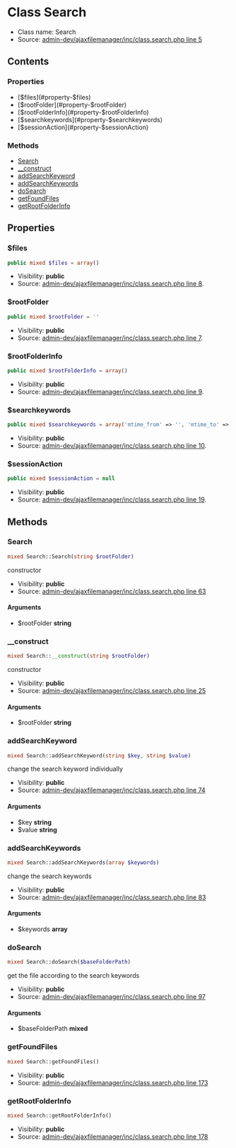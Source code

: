 Class Search
=====================





* Class name: Search
* Source: [admin-dev/ajaxfilemanager/inc/class.search.php line 5](https://github.com/PrestaShop/PrestaShop/blob/1.6.0.1/admin-dev/ajaxfilemanager/inc/class.search.php#L5)


Contents
--------


### Properties

* [$files](#property-$files)
* [$rootFolder](#property-$rootFolder)
* [$rootFolderInfo](#property-$rootFolderInfo)
* [$searchkeywords](#property-$searchkeywords)
* [$sessionAction](#property-$sessionAction)

### Methods

* [Search](#method-Search)
* [__construct](#method-__construct)
* [addSearchKeyword](#method-addSearchKeyword)
* [addSearchKeywords](#method-addSearchKeywords)
* [doSearch](#method-doSearch)
* [getFoundFiles](#method-getFoundFiles)
* [getRootFolderInfo](#method-getRootFolderInfo)




Properties
----------


### <a name="property-$files"></a>$files

```php
public mixed $files = array()
```





* Visibility: **public**
* Source: [admin-dev/ajaxfilemanager/inc/class.search.php line 8](https://github.com/PrestaShop/PrestaShop/blob/1.6.0.1/admin-dev/ajaxfilemanager/inc/class.search.php#L8).


### <a name="property-$rootFolder"></a>$rootFolder

```php
public mixed $rootFolder = ''
```





* Visibility: **public**
* Source: [admin-dev/ajaxfilemanager/inc/class.search.php line 7](https://github.com/PrestaShop/PrestaShop/blob/1.6.0.1/admin-dev/ajaxfilemanager/inc/class.search.php#L7).


### <a name="property-$rootFolderInfo"></a>$rootFolderInfo

```php
public mixed $rootFolderInfo = array()
```





* Visibility: **public**
* Source: [admin-dev/ajaxfilemanager/inc/class.search.php line 9](https://github.com/PrestaShop/PrestaShop/blob/1.6.0.1/admin-dev/ajaxfilemanager/inc/class.search.php#L9).


### <a name="property-$searchkeywords"></a>$searchkeywords

```php
public mixed $searchkeywords = array('mtime_from' => '', 'mtime_to' => '', 'name' => '', 'size_from' => '', 'size_to' => '', 'recursive' => '0')
```





* Visibility: **public**
* Source: [admin-dev/ajaxfilemanager/inc/class.search.php line 10](https://github.com/PrestaShop/PrestaShop/blob/1.6.0.1/admin-dev/ajaxfilemanager/inc/class.search.php#L10).


### <a name="property-$sessionAction"></a>$sessionAction

```php
public mixed $sessionAction = null
```





* Visibility: **public**
* Source: [admin-dev/ajaxfilemanager/inc/class.search.php line 19](https://github.com/PrestaShop/PrestaShop/blob/1.6.0.1/admin-dev/ajaxfilemanager/inc/class.search.php#L19).


Methods
-------


### <a name="method-Search"></a>Search

```php
mixed Search::Search(string $rootFolder)
```

constructor



* Visibility: **public**
* Source: [admin-dev/ajaxfilemanager/inc/class.search.php line 63](https://github.com/PrestaShop/PrestaShop/blob/1.6.0.1/admin-dev/ajaxfilemanager/inc/class.search.php#L63)


#### Arguments
* $rootFolder **string**



### <a name="method-__construct"></a>__construct

```php
mixed Search::__construct(string $rootFolder)
```

constructor



* Visibility: **public**
* Source: [admin-dev/ajaxfilemanager/inc/class.search.php line 25](https://github.com/PrestaShop/PrestaShop/blob/1.6.0.1/admin-dev/ajaxfilemanager/inc/class.search.php#L25)


#### Arguments
* $rootFolder **string**



### <a name="method-addSearchKeyword"></a>addSearchKeyword

```php
mixed Search::addSearchKeyword(string $key, string $value)
```

change the search keyword individually



* Visibility: **public**
* Source: [admin-dev/ajaxfilemanager/inc/class.search.php line 74](https://github.com/PrestaShop/PrestaShop/blob/1.6.0.1/admin-dev/ajaxfilemanager/inc/class.search.php#L74)


#### Arguments
* $key **string**
* $value **string**



### <a name="method-addSearchKeywords"></a>addSearchKeywords

```php
mixed Search::addSearchKeywords(array $keywords)
```

change the search keywords



* Visibility: **public**
* Source: [admin-dev/ajaxfilemanager/inc/class.search.php line 83](https://github.com/PrestaShop/PrestaShop/blob/1.6.0.1/admin-dev/ajaxfilemanager/inc/class.search.php#L83)


#### Arguments
* $keywords **array**



### <a name="method-doSearch"></a>doSearch

```php
mixed Search::doSearch($baseFolderPath)
```

get the file according to the search keywords



* Visibility: **public**
* Source: [admin-dev/ajaxfilemanager/inc/class.search.php line 97](https://github.com/PrestaShop/PrestaShop/blob/1.6.0.1/admin-dev/ajaxfilemanager/inc/class.search.php#L97)


#### Arguments
* $baseFolderPath **mixed**



### <a name="method-getFoundFiles"></a>getFoundFiles

```php
mixed Search::getFoundFiles()
```





* Visibility: **public**
* Source: [admin-dev/ajaxfilemanager/inc/class.search.php line 173](https://github.com/PrestaShop/PrestaShop/blob/1.6.0.1/admin-dev/ajaxfilemanager/inc/class.search.php#L173)




### <a name="method-getRootFolderInfo"></a>getRootFolderInfo

```php
mixed Search::getRootFolderInfo()
```





* Visibility: **public**
* Source: [admin-dev/ajaxfilemanager/inc/class.search.php line 178](https://github.com/PrestaShop/PrestaShop/blob/1.6.0.1/admin-dev/ajaxfilemanager/inc/class.search.php#L178)



